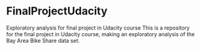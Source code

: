 # FinalProjectUdacity

Exploratory analysis for final project in Udacity course
This is a repository for the final project in Udacity course, making an exploratory analysis of the Bay Area Bike Share data set.

